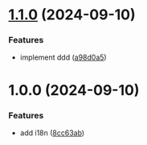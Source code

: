 # [1.1.0](https://github.com/mokadev90/movie-finder/compare/v1.0.0...v1.1.0) (2024-09-10)


### Features

* implement ddd ([a98d0a5](https://github.com/mokadev90/movie-finder/commit/a98d0a50e890dcddd354129f4d726993d4f814b2))

# 1.0.0 (2024-09-10)


### Features

* add i18n ([8cc63ab](https://github.com/mokadev90/movie-finder/commit/8cc63ab6df5312925275ba2cf3cec992563c037b))

